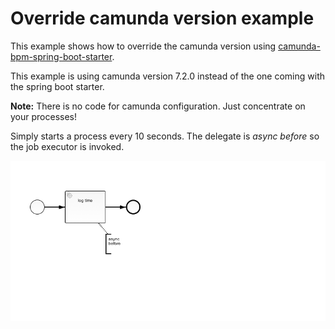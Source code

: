 # Override camunda version example
This example shows how to override the camunda version using [camunda-bpm-spring-boot-starter](https://github.com/camunda/camunda-bpm-spring-boot-starter).

This example is using camunda version 7.2.0 instead of the one coming with the spring boot starter.

**Note:** There is no code for camunda configuration. Just concentrate on your processes!

Simply starts a process every 10 seconds. The delegate is _async before_ so the job executor is invoked.

![example.bpmn](src/main/resources/example.png)
